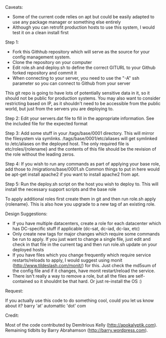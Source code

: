 Caveats: 
* Some of the current code relies on apt but could be easily adapted to use any package manager or something else entirely
* Although you can retrofit production hosts to use this system, I would test it on a clean install first

Step 1:

- Fork this Githhub repository which will serve as the source for your config management system.
- Clone the repository on your computer
- Edit role.sh and deploy.sh to define the correct GITURL to your Github forked repository and commit it
- When connecting to your server, you need to use the "-A" ssh parameter so you can connect to Github from your server 

This git repo is going to have lots of potentially sensitive data in it, so it should not be public for production systems. You may also want to consider restricting based on IP, as it shouldn't need to be accessible from the public world, but just from the servers you are deploying to.

Step 2: Edit your servers.dat file to fill in the appropriate information. See the included file for the expected format

Step 3: Add some stuff in your /tags/base/0001 directory.  This will mirror the filesystem via symlinks. /tags/base/0001/etc/aliases will get symlinked to /etc/aliases on the deployed host.  The only required file is etc/roles/{rolename} and the contents of this file should be the revision of the role without the leading zeros.

Step 4: If you wish to run any commands as part of applying your base role, add those to /migrations/base/0001.sh Common things to put in here would be apt-get install apache2 if you want to install apache2 from apt.

Step 5: Run the deploy.sh script on the host you wish to deploy to.  This will install the necessary support scripts and the base role

To apply additional roles first create them in git and then run role.sh apply {rolename}.  This is also how you upgrade to a new tag of an existing role.

Design Suggestions:

* If you have multiple datacenters, create a role for each datacenter which has DC-specific stuff if applicable (dc-sat, dc-iad, dc-lax, etc)
* Only create new tags for major changes which require some commands be run to apply.  If you just want to change a single file, just edit and check in that file in the current tag and then run role.sh update on your deployed hosts
* If you have files which you change frequently which require service restarts/reloads to apply, I would suggest using monit (http://www.tildeslash.com/monit/) for this.  Just check the md5sum of the config file and if it changes, have monit restart/reload the service.
* There isn't really a way to remove a role, but all the files are self-contained so it shouldnt be that hard.  Or just re-install the OS :)

Request:

If you actually use this code to do something cool, could you let us know about it?  barry 'at' automattic 'dot' com

Credit: 

Most of the code contributed by Demitrious Kelly (http://apokalyptik.com).  Remaining tidbits by Barry Abrahamson (http://barry.wordpress.com).
